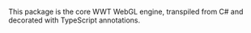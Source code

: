 This package is the core WWT WebGL engine, transpiled from C# and decorated with
TypeScript annotations.
